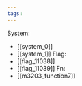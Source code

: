```yaml
---
tags:
---
```

System:
- [[system_0]]
- [[system_1]]
Flag:
- [[flag_11038]]
- [[flag_11039]]
Fn:
- [[m3203_function7]]
